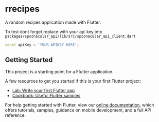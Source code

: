 # rrecipes

A random recipes application made with Flutter.

To test dont forget replace with your api key into `packages/spoonacular_api/lib/src/spoonacular_api_client.dart`

```dart
const apiKey = 'YOUR APIKEY HERE';
```

## Getting Started

This project is a starting point for a Flutter application.

A few resources to get you started if this is your first Flutter project:

- [Lab: Write your first Flutter app](https://flutter.dev/docs/get-started/codelab)
- [Cookbook: Useful Flutter samples](https://flutter.dev/docs/cookbook)

For help getting started with Flutter, view our
[online documentation](https://flutter.dev/docs), which offers tutorials,
samples, guidance on mobile development, and a full API reference.
